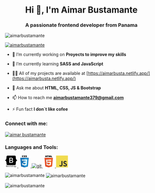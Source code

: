 <h1 align="center">Hi 👋, I'm Aimar Bustamante</h1>
<h3 align="center">A passionate frontend developer from Panama</h3>

<p align="left"> <img src="https://komarev.com/ghpvc/?username=aimarbustamante&label=Profile%20views&color=0e75b6&style=flat" alt="aimarbustamante" /> </p>

<p align="left"> <a href="https://github.com/ryo-ma/github-profile-trophy"><img src="https://github-profile-trophy.vercel.app/?username=aimarbustamante" alt="aimarbustamante" /></a> </p>

- 🔭 I’m currently working on **Proyects to improve my skills**

- 🌱 I’m currently learning **SASS and JavaScript**

- 👨‍💻 All of my projects are available at [https://aimarbusta.netlify.app/](https://aimarbusta.netlify.app/)

- 💬 Ask me about **HTML, CSS, JS & Bootstrap**

- 📫 How to reach me **aimarbustamante379@gmail.com**

- ⚡ Fun fact **I don´t like cofee**

<h3 align="left">Connect with me:</h3>
<p align="left">
<a href="https://linkedin.com/in/aimar bustamante" target="blank"><img align="center" src="https://raw.githubusercontent.com/rahuldkjain/github-profile-readme-generator/master/src/images/icons/Social/linked-in-alt.svg" alt="aimar bustamante" height="30" width="40" /></a>
</p>

<h3 align="left">Languages and Tools:</h3>
<p align="left"> <a href="https://getbootstrap.com" target="_blank" rel="noreferrer"> <img src="https://raw.githubusercontent.com/devicons/devicon/master/icons/bootstrap/bootstrap-plain-wordmark.svg" alt="bootstrap" width="40" height="40"/> </a> <a href="https://www.w3schools.com/css/" target="_blank" rel="noreferrer"> <img src="https://raw.githubusercontent.com/devicons/devicon/master/icons/css3/css3-original-wordmark.svg" alt="css3" width="40" height="40"/> </a> <a href="https://git-scm.com/" target="_blank" rel="noreferrer"> <img src="https://www.vectorlogo.zone/logos/git-scm/git-scm-icon.svg" alt="git" width="40" height="40"/> </a> <a href="https://www.w3.org/html/" target="_blank" rel="noreferrer"> <img src="https://raw.githubusercontent.com/devicons/devicon/master/icons/html5/html5-original-wordmark.svg" alt="html5" width="40" height="40"/> </a> <a href="https://developer.mozilla.org/en-US/docs/Web/JavaScript" target="_blank" rel="noreferrer"> <img src="https://raw.githubusercontent.com/devicons/devicon/master/icons/javascript/javascript-original.svg" alt="javascript" width="40" height="40"/> </a> </p>

<p><img align="left" src="https://github-readme-stats.vercel.app/api/top-langs?username=aimarbustamante&show_icons=true&locale=en&layout=compact" alt="aimarbustamante" /></p>

<p>&nbsp;<img align="center" src="https://github-readme-stats.vercel.app/api?username=aimarbustamante&show_icons=true&locale=en" alt="aimarbustamante" /></p>

<p><img align="center" src="https://github-readme-streak-stats.herokuapp.com/?user=aimarbustamante&" alt="aimarbustamante" /></p>
